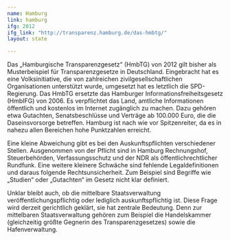 ```yaml
---
name: Hamburg
link: hamburg
ifg: 2012
ifg_link: "http://transparenz.hamburg.de/das-hmbtg/"
layout: state

---
```

Das „Hamburgische Transparenzgesetz“ (HmbTG) von 2012
gilt bisher als Musterbeispiel für Transparenzgesetze in
Deutschland. Eingebracht hat es eine Volksinitiative, die von
zahlreichen zivilgesellschaftlichen Organisationen unterstützt
wurde, umgesetzt hat es letztlich die SPD-Regierung. Das
HmbTG ersetzte das Hamburger Informationsfreiheitsgesetz
(HmbIFG) von 2006. Es verpflichtet das Land, amtliche Informationen
öffentlich und kostenlos im Internet zugänglich zu
machen. Dazu gehören etwa Gutachten, Senatsbeschlüsse und
Verträge ab 100.000 Euro, die die Daseinsvorsorge betreffen.
Hamburg ist nach wie vor Spitzenreiter, da es in nahezu allen
Bereichen hohe Punktzahlen erreicht.

Eine kleine Abweichung
gibt es bei den Auskunftspflichten verschiedener Stellen. Ausgenommen
von der Pflicht sind in Hamburg Rechnungshof, Steuerbehörden,
Verfassungsschutz und der NDR als öffentlichrechtlicher
Rundfunk. Eine weitere kleinere Schwäche sind
fehlende Legaldefinitionen und daraus folgende Rechtsunsicherheit.
Zum Beispiel sind Begriffe wie „Studien“ oder „Gutachten“
im Gesetz nicht klar definiert.

Unklar bleibt auch, ob die
mittelbare Staatsverwaltung veröffentlichungspflichtig oder lediglich
auskunftspflichtig ist. Diese Frage wird derzeit gerichtlich
geklärt, sie hat zentrale Bedeutung. Denn zur mittelbaren
Staatsverwaltung gehören zum Beispiel die Handelskammer
(gleichzeitig größte Gegnerin des Transparenzgesetzes) sowie
die Hafenverwaltung.
